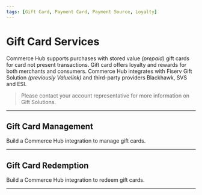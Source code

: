 ```yaml
---
tags: [Gift Card, Payment Card, Payment Source, Loyalty]
---
```


# Gift Card Services

Commerce Hub supports purchases with stored value _(prepaid)_ gift cards for card not present transactions. Gift card offers loyalty and rewards for both merchants and consumers. Commerce Hub integrates with Fiserv Gift Solution _(previously Valuelink)_ and third-party providers Blackhawk, SVS and ESI. 

<!-- theme: info -->
> Please contact your account representative for more information on Gift Solutions.

---

## Gift Card Management

Build a Commerce Hub integration to manage gift cards.

<!-- type: row -->

<!-- type: card
title: Activation
description: Submit an Activation Request for a Stored Value Card. The request can be for a Virtual Gift Card or Physical gift card. Merchant funded.
link: ?path=docs/Resources/Guides/Payment-Sources/Gift/Activation.md
-->

<!-- type: card
title: Reload
description: Submit a Reload Request for a Stored Value card to add balance to the already activated Gift Card.
link: ?path= ADD LINKXXXXXXXXXXXXXXXXXXXXXXXX
-->

<!-- type: card
title: Cash Out
description: Submit a Cash Out Request for a Stored Value card. This transaction is used to remove fund from the card. The card continues to remain active.
link: ?path=docs/Resources/Guides/Payment-Sources/Gift/Cash-Out.md
-->

<!-- type: row-end -->

<!-- type: row -->

<!-- type: card
title: Merge 
description: Submit an Activation Request for a Stored Value Card. The request can be for a Virtual Gift Card or Physical gift card. Merchant funded.
link: ?path=docs/Resources/Guides/Payment-Sources/Gift/Activation.md
-->

<!-- type: card
title: Cancel
description: Submit a Reload Request for a Stored Value card to add balance to the already activated Gift Card.
link: ?path= ADD LINKXXXXXXXXXXXXXXXXXXXXXXXX
-->

<!-- type: card
title: Balance Inquiry
description: Submit a Cash Out Request for a Stored Value card. This transaction is used to remove fund from the card. The card continues to remain active.
link: ?path=docs/Resources/Guides/Payment-Sources/Gift/Cash-Out.md
-->

<!-- type: row-end -->

---

## Gift Card Redemption

Build a Commerce Hub integration to redeem gift cards.

<!-- type: row -->

<!-- type: card
title: Charges
description: Submit an Activation Request for a Stored Value Card. The request can be for a Virtual Gift Card or Physical gift card. Merchant funded.
link: ?path=docs/Resources/Guides/Payment-Sources/Gift/Activation.md
-->

<!-- type: card
title: Refunds
description: Submit a Reload Request for a Stored Value card to add balance to the already activated Gift Card.
link: ?path= ADD LINKXXXXXXXXXXXXXXXXXXXXXXXX
-->

<!-- type: card
title: Cancel
description: Submit a Cash Out Request for a Stored Value card. This transaction is used to remove fund from the card. The card continues to remain active.
link: ?path=docs/Resources/Guides/Payment-Sources/Gift/Cash-Out.md
-->

<!-- type: row-end -->

---
